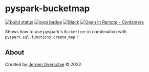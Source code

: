 # pyspark-bucketmap
[![build status](https://github.com/dunnkers/pyspark-bucketmap/actions/workflows/python-app.yml/badge.svg)](https://github.com/dunnkers/pyspark-bucketmap/actions/workflows/python-app.yml) [![pypi badge](https://img.shields.io/pypi/v/pyspark-bucketmap.svg?maxAge=3600)](https://pypi.org/project/pyspark-bucketmap/) [![Black](https://img.shields.io/badge/code%20style-black-000000.svg)](https://github.com/psf/black) [![Open in Remote - Containers](https://img.shields.io/static/v1?label=Remote%20-%20Containers&message=Open&color=blue&logo=visualstudiocode)](https://vscode.dev/redirect?url=vscode://ms-vscode-remote.remote-containers/cloneInVolume?url=https://github.com/dunnkers/pyspark-bucketmap)

Shows how to use pyspark's `Bucketizer` in combination with `pyspark.sql.functions.create_map` ✨

## About
Created by [Jeroen Overschie](https://jeroenoverschie.nl/) © 2022.